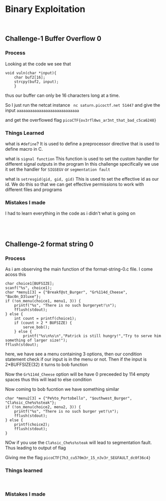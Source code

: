# Binary Exploitation
<br>

## Challenge-1 Buffer Overflow 0

### Process
Looking at the code we see that 

    void vuln(char *input){
        char buf2[16];
        strcpy(buf2, input);
        }

thus our buffer can only be 16 characters long at a time.

So I just run the netcat instance ` nc saturn.picoctf.net 51447`
and give the input `aaaaaaaaaaaaaaaaaaaaaaaaaaaa`

and get the overflowed flag
`picoCTF{ov3rfl0ws_ar3nt_that_bad_c5ca6248}`
<br>

### Things Learned
what is `#define`?
 It is used to define a preprocessor directive that is used to define macro in C.

what is `signal function`
This function is used to set the custom handler for different signal outputs in the program
In this challenge specifically we use it set the handler for `SIGSEGV` or `segmentation fault`

what is `setresgid(gid, gid, gid)`
This is used to set the effective id as our id. We do this so that we can get effective permissions to work with different files and programs
<br>

### Mistakes I made
I had to learn everything in the code as i didn't what is going on


<br><br>

## Challenge-2 format string 0

### Process
As i am observing the main function of the format-string-0.c file. I come acoss this 
    
    char choice1[BUFSIZE];
    scanf("%s", choice1);
    char *menu1[3] = {"Breakf@st_Burger", "Gr%114d_Cheese", "Bac0n_D3luxe"};
    if (!on_menu(choice1, menu1, 3)) {
        printf("%s", "There is no such burgeryet!\n");
        fflush(stdout);
    } else {
        int count = printf(choice1);
        if (count > 2 * BUFSIZE) {
            serve_bob();
        } else {
            printf("%s\n%s\n","Patrick is still hungry!","Try to serve him something of larger size!");
    fflush(stdout);

here, we have see a menu containing 3 options, then our condition statement check if our input is in the menu or not. Then if the input is 2*BUFFSIZE(32) it turns to bob function

Now the `Gr%114d_Cheese` option will be have 0 preceeded by 114 empty spaces thus this will lead to else condition

Now coming to bob fucntion we have something similar

    char *menu2[3] = {"Pe%to_Portobello", "$outhwest_Burger", "Cla%sic_Che%s%steak"};
    if (!on_menu(choice2, menu2, 3)) {
        printf("%s", "There is no such burger yet!\n");
        fflush(stdout);
    } else {
        printf(choice2);
        fflush(stdout);
    }

NOw if you use the `Cla%sic_Che%s%steak` will lead to segmentation fault. Thus leading to output of flag

Giving me the flag `picoCTF{7h3_cu570m3r_15_n3v3r_SEGFAULT_dc0f36c4}`
<br>

### Things learned
<br>

### Mistakes I made
<br>